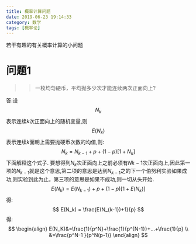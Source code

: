 ```yaml
---
title: 概率计算问题
date: 2019-06-23 19:14:33
category: 数学
tags: [概率论]
---
```


若干有趣的有关概率计算的小问题
<!--more-->

# 问题1
>>一枚均匀硬币，平均抛多少次才能连续两次正面向上?

答:设$$N_k$$表示连续$k$次正面向上的随机变量,则$$E(N_k)$$表示连续$k$面朝上需要抛硬币次数的均值,则:
$$N_k=N_{k-1}+p+(1-p)[1+N_k]$$
下面解释这个式子.
要想得到$N_k$次正面向上之前必须有$N{k-1}$次正面向上,因此第一项的$N_{k-1}$就是这个意思,第二项的意思是达到$N_{k-1}$之的下一个伯努利实验如果成功,则实验到此为止。第三项的意思是如果不成功,则一切从头开始.
$$E(N_k)=E(N_{k-1})+p+(1-p)[1+E(N_k)]$$
得:
$$
E(N_k) = \frac{E(N_{k-1})+1}{p}
$$
得:
$$
\begin{align}
E(N_K)&=\frac{1}{p^N}+\frac{1}{p^{N-1}}+...+\frac{1}{p} \\
&=\frac{p^N-1 }{p^N(p-1)}
\end{align}
$$